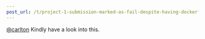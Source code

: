 ```yaml
---
post_url: /t/project-1-submission-marked-as-fail-despite-having-dockerfile-image/167471/3
---
```

[@carlton](/u/carlton) Kindly have a look into this.